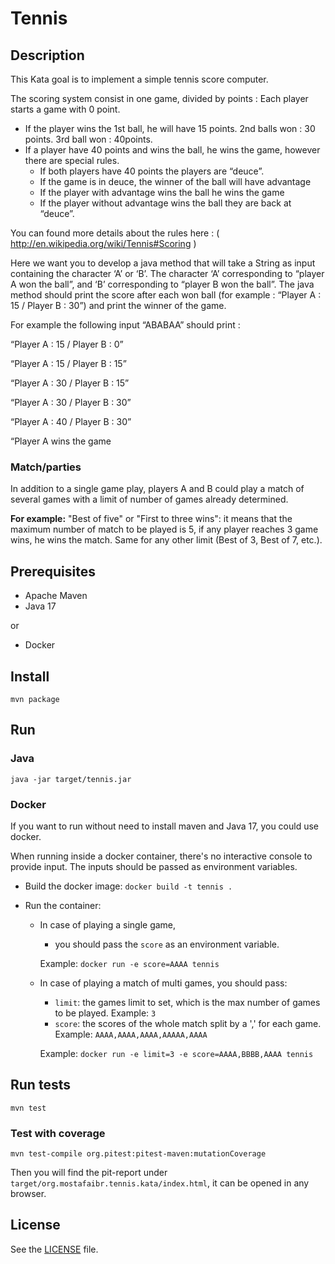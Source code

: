 # Tennis
## Description
This Kata goal is to implement a simple tennis score computer.

The scoring system consist in one game, divided by points :
Each player starts a game with 0 point.
- If the player wins the 1st ball, he will have 15 points. 2nd balls won : 30 points. 3rd ball won : 40points.
- If a player have 40 points and wins the ball, he wins the game, however there are special rules.
  - If both players have 40 points the players are “deuce”.
  - If the game is in deuce, the winner of the ball will have advantage
  - If the player with advantage wins the ball he wins the game
  - If the player without advantage wins the ball they are back at “deuce”.

You can found more details about the rules here : ( http://en.wikipedia.org/wiki/Tennis#Scoring )

Here we want you to develop a java method that will take a String as input containing the character ‘A’ or ‘B’. The character ‘A’ corresponding to “player A won the ball”, and ‘B’ corresponding to “player B won the ball”. The java method should print the score after each won ball (for example : “Player A : 15 / Player B : 30”) and print the winner of the game.

For example the following input “ABABAA” should print :

“Player A : 15 / Player B : 0”

“Player A : 15 / Player B : 15”

“Player A : 30 / Player B : 15”

“Player A : 30 / Player B : 30”

“Player A : 40 / Player B : 30”

“Player A wins the game

### Match/parties

In addition to a single game play, players A and B could play a match of several games with a limit of number of games already determined. 

**For example:** "Best of five" or "First to three wins": it means that the maximum number of match to be played is 5, if any player reaches 3 game wins, he wins the match.
Same for any other limit (Best of 3, Best of 7, etc.).

## Prerequisites
- Apache Maven
- Java 17

or 

- Docker

## Install
`mvn package`

## Run
### Java
`java -jar target/tennis.jar`

### Docker
If you want to run without need to install maven and Java 17, you could use docker.

When running inside a docker container, there's no interactive console to provide input. The inputs should be passed as environment variables.
- Build the docker image: `docker build -t tennis .`

- Run the container: 
  - In case of playing a single game, 
    - you should pass the `score` as an environment variable. 
    
    Example: `docker run -e score=AAAA tennis`
  - In case of playing a match of multi games, you should pass:
    - `limit`: the games limit to set, which is the max number of games to be played. Example: `3` 
    - `score`: the scores of the whole match split by a ',' for each game. Example: `AAAA,AAAA,AAAA,AAAAA,AAAA`
  
    Example: `docker run -e limit=3 -e score=AAAA,BBBB,AAAA tennis`

## Run tests
`mvn test`

### Test with coverage
`mvn test-compile org.pitest:pitest-maven:mutationCoverage`

Then you will find the pit-report under `target/org.mostafaibr.tennis.kata/index.html`, it can be opened in any browser.

## License
See the [LICENSE](/LICENSE) file.